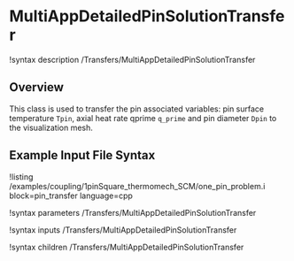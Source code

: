 # MultiAppDetailedPinSolutionTransfer

!syntax description /Transfers/MultiAppDetailedPinSolutionTransfer

## Overview

<!-- -->

This class is used to transfer the pin associated variables: pin surface temperature `Tpin`, axial heat rate qprime `q_prime` and pin diameter `Dpin`
to the visualization mesh.

## Example Input File Syntax

!listing /examples/coupling/1pinSquare_thermomech_SCM/one_pin_problem.i block=pin_transfer language=cpp

!syntax parameters /Transfers/MultiAppDetailedPinSolutionTransfer

!syntax inputs /Transfers/MultiAppDetailedPinSolutionTransfer

!syntax children /Transfers/MultiAppDetailedPinSolutionTransfer
